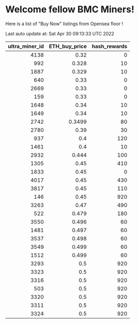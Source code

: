 # Welcome fellow BMC Miners!
Here is a list of "Buy Now" listings from Opensea floor !


Last auto update at: Sat Apr 30 09:13:33 UTC 2022


|   ultra_miner_id |   ETH_buy_price |   hash_rewards |
|-----------------:|----------------:|---------------:|
|             4138 |          0.32   |              0 |
|              992 |          0.328  |             10 |
|             1887 |          0.329  |             10 |
|              640 |          0.33   |              0 |
|             2669 |          0.33   |              0 |
|              159 |          0.33   |              0 |
|             1648 |          0.34   |             10 |
|             1649 |          0.34   |             10 |
|             2742 |          0.3499 |             80 |
|             2780 |          0.39   |             30 |
|              937 |          0.4    |            120 |
|             1461 |          0.4    |             10 |
|             2932 |          0.444  |            100 |
|             1305 |          0.45   |            410 |
|             1833 |          0.45   |              0 |
|             4017 |          0.45   |            430 |
|             3817 |          0.45   |            110 |
|              146 |          0.45   |            920 |
|             3263 |          0.47   |            490 |
|              522 |          0.479  |            180 |
|             3550 |          0.496  |             60 |
|             1481 |          0.497  |             60 |
|             3537 |          0.498  |             60 |
|             3549 |          0.499  |             60 |
|             1512 |          0.499  |             60 |
|             3293 |          0.5    |            920 |
|             3323 |          0.5    |            920 |
|             3316 |          0.5    |            920 |
|              503 |          0.5    |            920 |
|             3320 |          0.5    |            920 |
|             3311 |          0.5    |            920 |
|             3324 |          0.5    |            920 |